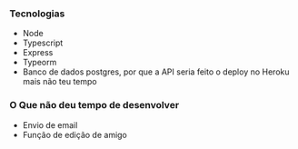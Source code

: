 ### Tecnologias 
  - Node
  - Typescript
  - Express
  - Typeorm
  - Banco de dados postgres, por que a API seria feito o deploy no Heroku mais não teu tempo
  
### O Que não deu tempo de desenvolver
   - Envio de email
   - Função de edição de amigo
   
